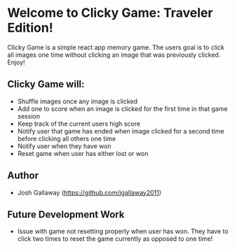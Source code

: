 # Welcome to Clicky Game: Traveler Edition!
Clicky Game is a simple react app memory game. The users goal is to click all images one time without clicking an image that was previously clicked. Enjoy!

## Clicky Game will:
* Shuffle images once any image is clicked
* Add one to score when an image is clicked for the first time in that game session
* Keep track of the current users high score
* Notify user that game has ended when image clicked for a second time before clicking all others one time
* Notify user when they have won
* Reset game when user has either lost or won

## Author
* Josh Gallaway (https://github.com/jgallaway2011)

## Future Development Work
* Issue with game not resetting properly when user has won.  They have to click two times to reset the game currently as opposed to one time!

